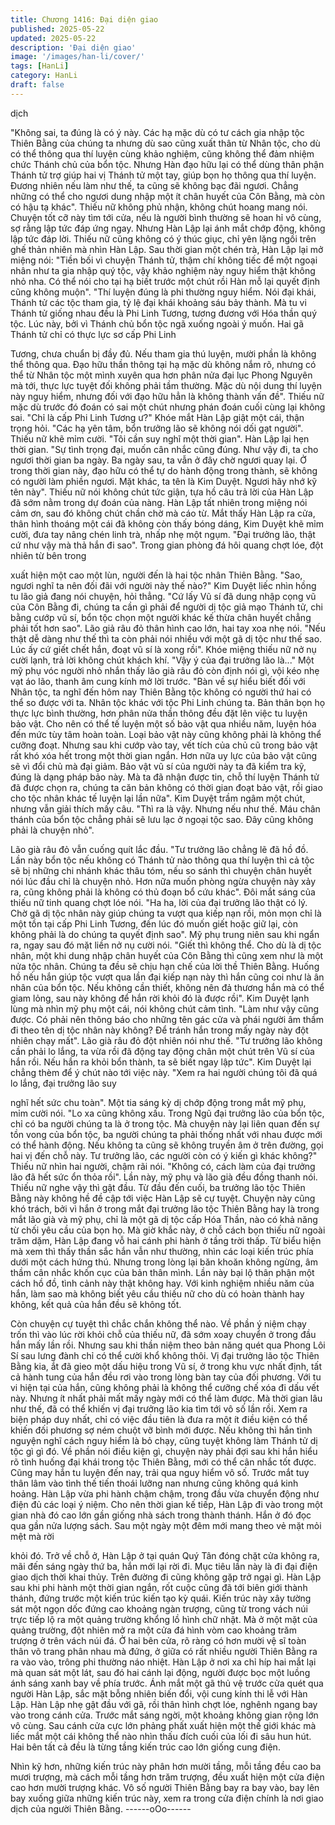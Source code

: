 ```yaml
---
title: Chương 1416: Đại diện giao
published: 2025-05-22
updated: 2025-05-22
description: 'Đại diện giao'
image: '/images/han-li/cover/'
tags: [HanLi]
category: HanLi
draft: false
---
```


dịch

"Không sai, ta đúng là có ý này. Các hạ mặc dù có tư cách gia
nhập tộc Thiên Bằng của chúng ta nhưng dù sao cũng xuất thân
từ Nhân tộc, cho dù có thể thông qua thí luyện cùng khảo nghiệm,
cũng không thể đảm nhiệm chức Thánh chủ của bổn tộc. Nhưng
Hàn đạo hữu lại có thể dùng thân phận Thánh tử trợ giúp hai vị
Thánh tử một tay, giúp bọn họ thông qua thí luyện. Đương nhiên
nếu làm như thế, ta cũng sẽ không bạc đãi ngươi. Chẳng những
có thể cho ngươi dung nhập một ít chân huyết của Côn Bằng, mà
còn có hậu tạ khác".
Thiếu nữ không phủ nhận, không chút hoang mang nói.
Chuyện tốt cỡ này tìm tới cửa, nếu là người bình thường sẽ hoan
hỉ vô cùng, sợ rằng lập tức đáp ứng ngay.
Nhưng Hàn Lập lại ánh mắt chớp động, không lập tức đáp lời.
Thiếu nữ cũng không có ý thúc giục, chỉ yên lặng ngồi trên ghế
thản nhiên mà nhìn Hàn Lập.
Sau thời gian một chén trà, Hàn Lập lại mở miệng nói: "Tiền bối vì
chuyện Thánh tử, thậm chí không tiếc để một ngoại nhân như ta
gia nhập quý tộc, vậy khảo nghiệm này nguy hiểm thật không nhỏ
nha. Có thể nói cho tại hạ biết trước một chút rồi Hàn mỗ lại quyết
định cũng không muộn".
"Thí luyện đúng là phi thường nguy hiểm. Nói đại khái, Thánh tử
các tộc tham gia, tỷ lệ đại khái khoảng sáu bảy thành. Mà tu vi
Thánh tử giống nhau đều là Phi Linh Tương, tương đương với
Hóa thần quý tộc. Lúc này, bởi vì Thánh chủ bổn tộc ngã xuống
ngoài ý muốn. Hai gã Thánh tử chỉ có thực lực sơ cấp Phi Linh

Tương, chưa chuẩn bị đầy đủ. Nếu tham gia thú luyện, mười phần
là không thể thông qua. Đạo hữu thần thông tại hạ mặc dù không
nắm rõ, nhưng có thể từ Nhân tộc một mình xuyên qua hơn phân
nửa đại lục Phong Nguyên mà tới, thực lực tuyệt đối không phải
tầm thường. Mặc dù nội dung thí luyện này nguy hiểm, nhưng đối
với đạo hữu hẳn là không thành vấn đề".
Thiếu nữ mặc dù trước đó đoán có sai một chút nhưng phán đoán
cuối cùng lại không sai.
"Chỉ là cấp Phi Linh Tương ư?" Khóe mắt Hàn Lập giật một cái,
thận trọng hỏi.
"Các hạ yên tâm, bổn trưởng lão sẽ không nói dối gạt người".
Thiếu nữ khẽ mỉm cười.
"Tôi cần suy nghĩ một thời gian".
Hàn Lập lại hẹn thời gian.
"Sự tình trọng đại, muốn cân nhắc cũng đúng. Như vậy đi, ta cho
ngươi thời gian ba ngày. Ba ngày sau, ta vẫn ở đây chờ ngươi
quay lại. Ở trong thời gian này, đạo hữu có thể tự do hành động
trong thành, sẽ không có người làm phiền ngươi. Mặt khác, ta tên
là Kim Duyệt. Ngươi hãy nhớ kỹ tên này".
Thiếu nữ nói không chút tức giận, tựa hồ câu trả lời của Hàn Lập
đã sớm nằm trong dự đoán của nàng.
Hàn Lập tất nhiên trong miệng nói cảm ơn, sau đó không chút
chần chờ mà cáo từ.
Mắt thấy Hàn Lập ra cửa, thân hình thoáng một cái đã không còn
thấy bóng dáng, Kim Duyệt khẽ mỉm cười, đưa tay nâng chén linh
trà, nhấp nhẹ một ngụm.
"Đại trưởng lão, thật cứ như vậy mà thả hắn đi sao".
Trong gian phòng đá hôi quang chợt lóe, đột nhiên từ bên trong

xuất hiện một cao một lùn, người đến là hai tộc nhân Thiên Bằng.
"Sao, ngươi nghĩ ta nên đối đãi với người này thế nào?" Kim
Duyệt liếc nhìn hồng tu lão giả đang nói chuyện, hỏi thẳng.
"Cứ lấy Vũ sí đã dung nhập cọng vũ của Côn Bằng đi, chúng ta
cần gì phải để người dị tộc giả mạo Thánh tử, chi bằng cướp vũ
sí, bổn tộc chọn một người khác kế thừa chân huyết chẳng phải
tốt hơn sao".
Lão giả râu đỏ thân hình cao lớn, hai tay xoa nhẹ nói.
"Nếu thật dễ dàng như thế thì ta còn phải nói nhiều với một gã dị
tộc như thế sao. Lúc ấy cứ giết chết hắn, đoạt vũ sí là xong rồi".
Khóe miệng thiếu nữ nở nụ cười lạnh, trả lời không chút khách
khí.
"Vậy ý của đại trưởng lão là..." Một mỹ phụ vóc người nhỏ nhắn
thấy lão già râu đỏ còn định nói gì, vội kéo nhẹ vạt áo lão, thanh
âm cung kính mở lời trước.
"Bàn về sự hiểu biết đối với Nhân tộc, ta nghĩ đến hôm nay Thiên
Bằng tộc không có người thứ hai có thể so được với ta. Nhân tộc
khác với tộc Phi Linh chúng ta. Bản thân bọn họ thực lực bình
thường, hơn phân nửa thần thông đều đặt lên việc tu luyện bảo
vật. Cho nên có thể tế luyện một số bảo vật qua nhiều năm, luyện
hóa đến mức tùy tâm hoàn toàn. Loại bảo vật này cũng không
phải là không thể cưỡng đoạt. Nhưng sau khi cướp vào tay, vết
tích của chủ cũ trong bảo vật rất khó xóa hết trong một thời gian
ngắn. Hơn nữa uy lực của bảo vật cũng sẽ vì đổi chủ mà đại
giảm. Bảo vật vũ sí của người này ta đã kiểm tra kỹ, đúng là dạng
pháp bảo này. Mà ta đã nhận được tin, chỗ thí luyện Thánh tử đã
được chọn ra, chúng ta căn bản không có thời gian đoạt bảo vật,
rồi giao cho tộc nhân khác tế luyện lại lần nữa". Kim Duyệt trầm
ngâm một chút, nhưng vẫn giải thích mấy câu.
"Thì ra là vậy. Nhưng nếu như thế. Máu chân thánh của bổn tộc
chẳng phải sẽ lưu lạc ở ngoại tộc sao. Đây cũng không phải là
chuyện nhỏ".

Lão già râu đỏ vẫn cuống quít lắc đầu.
"Tư trưởng lão chẳng lẽ đã hồ đồ. Lần này bổn tộc nếu không có
Thánh tử nào thông qua thí luyện thì cả tộc sẽ bị những chi nhánh
khác thâu tóm, nếu so sánh thì chuyện chân huyết nói lúc đầu chỉ
là chuyện nhỏ. Hơn nữa muốn phòng ngừa chuyện này xảy ra,
cũng không phải là không có thủ đoạn bổ cứu khác". Đôi mắt
sáng của thiếu nữ tinh quang chợt lóe nói.
"Ha ha, lời của đại trưởng lão thật có lý. Chờ gã dị tộc nhân này
giúp chúng ta vượt qua kiếp nạn rồi, mỏn mọn chỉ là một tồn tại
cấp Phi Linh Tương, đến lúc đó muốn giết hoặc giữ lại, còn không
phải là do chúng ta quyết định sao".
Mỹ phụ trung niên sau khi ngẩn ra, ngay sau đó mặt liền nở nụ
cười nói.
"Giết thì không thể. Cho dù là dị tộc nhân, một khi dung nhập
chân huyết của Côn Bằng thì cũng xem như là một nửa tộc nhân.
Chúng ta đều sẽ chịu hạn chế của lời thề Thiên Bằng. Huống hồ
nếu hắn giúp tộc vượt qua lần đại kiếp nạn này thì hắn cũng coi
như là ân nhân của bổn tộc. Nếu không cần thiết, không nên đả
thương hắn mà có thể giam lỏng, sau này không để hắn rời khỏi
đó là được rồi".
Kim Duyệt lạnh lùng mà nhìn mỹ phụ một cái, nói không chút cảm
tình.
"Làm như vậy cũng được. Có phải nên thông báo cho những tên
gác cửa và phái người âm thầm đi theo tên dị tộc nhân này
không? Để tránh hắn trong mấy ngày này đột nhiên chạy mất".
Lão già râu đỏ đột nhiên nói như thế.
"Tư trưởng lão không cần phải lo lắng, ta vừa rồi đã động tay
động chân một chút trên Vũ sí của hắn rồi. Nếu hắn ra khỏi bổn
thành, ta sẽ biết ngay lập tức". Kim Duyệt lại chẳng thèm để ý
chút nào tới việc này.
"Xem ra hai người chúng tôi đã quá lo lắng, đại trưởng lão suy

nghĩ hết sức chu toàn".
Một tia sáng kỳ dị chớp động trong mắt mỹ phụ, mỉm cười nói.
"Lo xa cũng không xấu. Trong Ngũ đại trưởng lão của bổn tộc, chỉ
có ba người chúng ta là ở trong tộc. Mà chuyện này lại liên quan
đến sự tồn vong của bổn tộc, ba người chúng ta phải thống nhất
với nhau được mới có thể hành động. Nếu không ta cũng sẽ
không truyền âm ở trên đường, gọi hai vị đến chỗ này. Tư trưởng
lão, các người còn có ý kiến gì khác không?" Thiếu nữ nhìn hai
người, chậm rãi nói.
"Không có, cách làm của đại trưởng lão đã hết sức ổn thỏa rồi".
Lần này, mỹ phụ và lão già đều đồng thanh nói.
Thiếu nữ nghe vậy thì gật đầu.
Từ đầu đến cuối, ba trưởng lão tộc Thiên Bằng này không hề đề
cập tới việc Hàn Lập sẽ cự tuyệt.
Chuyện này cũng khó trách, bởi vì hắn ở trong mắt đại trưởng lão
tộc Thiên Bằng hay là trong mắt lão già và mỹ phụ, chỉ là một gã
dị tộc cấp Hóa Thần, nào có khả năng từ chối yêu cầu của bọn
họ.
Mà giờ khắc này, ở chỗ cách bọn thiếu nữ ngoài trăm dặm, Hàn
Lập đang vỗ hai cánh phi hành ở tầng trời thấp.
Từ biểu hiện mà xem thì thấy thần sắc hắn vẫn như thường, nhìn
các loại kiến trúc phía dưới một cách hứng thú. Nhưng trong lòng
lại băn khoăn không ngừng, âm thầm cân nhắc khốn cục của bản
thân mình.
Lần này bại lộ thân phận một cách hồ đồ, tình cảnh này thật
không hay.
Với kinh nghiệm nhiều năm của hắn, làm sao mà không biết yêu
cầu thiếu nữ cho dù có hoàn thành hay không, kết quả của hắn
đều sẽ không tốt.

Còn chuyện cự tuyệt thì chắc chắn không thể nào.
Về phần ý niệm chạy trốn thì vào lúc rời khỏi chỗ của thiếu nữ, đã
sớm xoay chuyển ở trong đầu hắn mấy lần rồi.
Nhưng sau khi thần niệm theo bản năng quét qua Phong Lôi Sí
sau lưng đành chỉ có thể cười khổ không thôi.
Vị đại trưởng lão tộc Thiên Bằng kia, ắt đã gieo một dấu hiệu
trong Vũ sí, ở trong khu vực nhất định, tất cả hành tung của hắn
đều rơi vào trong lòng bàn tay của đối phương.
Với tu vi hiện tại của hắn, cũng không phải là không thể cưỡng
chế xóa đi dấu vết này. Nhưng ít nhất phải mất mấy ngày mới có
thể làm được. Mà thời gian lâu như thế, đã có thể khiến vị đại
trưởng lão kia tìm tới vô số lần rồi.
Xem ra biện pháp duy nhất, chỉ có việc đầu tiên là đưa ra một ít
điều kiện có thể khiến đối phương sợ ném chuột vỡ bình mới
được. Nếu không thì hắn tình nguyện nghĩ cách nguy hiểm là bỏ
chạy, cũng tuyệt không làm Thánh tử dị tộc gì gì đó.
Về phần nói điều kiện gì, chuyện này phải đợi sau khi hắn hiểu rõ
tình huống đại khái trong tộc Thiên Bằng, mới có thể cân nhắc tốt
được.
Cũng may hắn tu luyện đến nay, trải qua nguy hiểm vô số. Trước
mắt tuy thân lâm vào tình thế tiến thoái lưỡng nan nhưng cũng
không quá kinh hoảng.
Hàn Lập vừa phi hành chậm chậm, trong đầu vừa chuyển động
như điện đủ các loại ý niệm.
Cho nên thời gian kế tiếp, Hàn Lập đi vào trong một gian nhà đó
cao lớn gần giống nhà sách trong thành thánh.
Hắn ở đó đọc qua gần nửa lượng sách.
Sau một ngày một đêm mới mang theo vẻ mặt mỏi mệt mà rời

khỏi đó.
Trở về chỗ ở, Hàn Lập ở tại quán Quý Tân đóng chặt cửa không
ra, mãi đến sáng ngày thứ ba, hắn mới lại rời đi.
Mục tiêu lần này là đi đại điện giao dịch thời khai thủy.
Trên đường đi cũng không gặp trở ngại gì. Hàn Lập sau khi phi
hành một thời gian ngắn, rốt cuộc cũng đã tới biên giới thành
thánh, đứng trước một kiến trúc kiến tạo kỳ quái.
Kiến trúc này xây tường sát một ngọn dốc đứng cao khoảng ngàn
trượng, cũng từ trong vách núi trực tiếp lộ ra một quảng trường
khổng lồ hình chữ nhật.
Mà ở một mặt của quảng trường, đột nhiên mở ra một cửa đá
hình vòm cao khoảng trăm trượng ở trên vách núi đá.
Ở hai bên cửa, rõ ràng có hơn mười vệ sĩ toàn thân võ trang
phân nhau mà đứng, ở giữa có rất nhiều người Thiên Bằng ra ra
vào vào, trông phi thường náo nhiệt.
Hàn Lập ở nơi xa chỉ híp hai mắt lại mà quan sát một lát, sau đó
hai cánh lại động, người được bọc một luồng ánh sáng xanh bay
về phía trước.
Ánh mắt một gã thủ vệ trước cửa quét qua người Hàn Lập, sắc
mặt bỗng nhiên biến đổi, vội cung kính thi lễ với Hàn Lập.
Hàn Lập nhẹ gật đầu với gã, rồi thân hình chợt lóe, nghênh ngang
bay vào trong cánh cửa.
Trước mắt sáng ngời, một khoảng không gian rộng lớn vô cùng.
Sau cánh cửa cực lớn phảng phất xuất hiện một thế giới khác mà
liếc mắt một cái không thể nào nhìn thấu đích cuối của lối đi sâu
hun hút.
Hai bên tất cả đều là từng tầng kiến trúc cao lớn giống cung điện.

Nhìn kỹ hơn, những kiến trúc này phân hơn mười tầng, mỗi tầng
đều cao ba mươi trượng, mà cách mỗi tầng hơn trăm trượng, đều
xuất hiện một cửa điện cao hơn mười trượng khác.
Vô số người Thiên Bằng bay ra bay vào, bay lên bay xuống giữa
những kiến trúc này, xem ra trong cửa điện chính là nơi giao dịch
của người Thiên Bằng.
------oOo------
